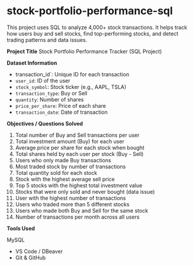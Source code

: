 # stock-portfolio-performance-sql
This project uses SQL to analyze 4,000+ stock transactions. It helps track how users buy and sell stocks, find top-performing stocks, and detect trading patterns and data issues.

**Project Title**
Stock Portfolio Performance Tracker (SQL Project)

**Dataset Information**
- transaction_id`: Unique ID for each transaction
- `user_id`: ID of the user
- `stock_symbol`: Stock ticker (e.g., AAPL, TSLA)
- `transaction_type`: Buy or Sell
- `quantity`: Number of shares
- `price_per_share`: Price of each share
- `transaction_date`: Date of transaction

**Objectives / Questions Solved**
1. Total number of Buy and Sell transactions per user
2. Total investment amount (Buy) for each user
3. Average price per share for each stock when bought
4. Total shares held by each user per stock (Buy - Sell)
5. Users who only made Buy transactions
6. Most traded stock by number of transactions
7. Total quantity sold for each stock
8. Stock with the highest average sell price
9. Top 5 stocks with the highest total investment value
10. Stocks that were only sold and never bought (data issue)
11. User with the highest number of transactions
12. Users who traded more than 5 different stocks
13. Users who made both Buy and Sell for the same stock
14. Number of transactions per month across all users
    
**Tools Used**

MySQL
- VS Code / DBeaver
- Git & GitHub
